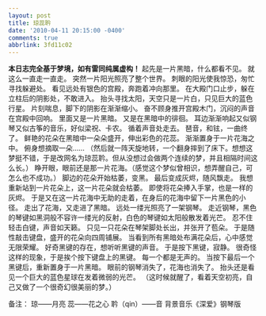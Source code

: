 ```yaml
---
layout: post
title: 琼蕊耹
date: '2010-04-11 20:15:00 -0400'
comments: true
abbrlink: 3fd11c02
---
```

**本日志完全基于梦境，如有雷同纯属虚构！**
起先是一片黑暗，什么都看不见。
就这么一直走一直走。
突然一片阳光照亮了整个世界。
刺眼的阳光使我惊恐，匆忙寻找躲避处。
看见远处有银色的宫殿，奔跑着冲向那里。
在大殿门口止步，躲在立柱后的阴影处，不敢进入。
抬头寻找太阳，天空只是一片白，只见巨大的蓝色行星。
片刻喘息，脚下的阴影在渐渐缩小。
奋不顾身推开宫殿木门，沉闷的声音在宫殿中回响。
里面又是一片黑暗。
又是在黑暗中的徘徊。
耳边渐渐响起又似钢琴又似古筝的音乐，好似梁祝、卡农。
循着声音处走去。
琶音，和铉，一曲终了。
鲜艳的花朵在黑暗中一朵朵盛开，伸出彩色的花蕊。
渐渐置身于一片花海之中。
俯身想摘取一朵……
（然后就一阵天旋地转，一个翻身摔到了床下。想想这梦挺不错，于是改网名为琼蕊耹。但从没想过会做两个连续的梦，并且相隔时间这么长。）
睁开眼，眼前还是那一片花海。（感觉这个梦似曾相识，想弄醒自己，可怎么也不成功。）
脚边的花朵开始枯萎，变黑。
最后变成灰烬，随风飘走。
我想重新站到一片花朵上，这一片花朵就会枯萎。
即使将花朵捧入手掌，也是一样的灰烬。
于是又在这一片花海中无助的走着，在身后的花海中留下一片黑色的小径。
走出了花海，又走进了黑暗。
远处一缕光照亮了一架钢琴。
走近钢琴，黑色的琴键如黑洞般不容许一缕光的反射，白色的琴键如太阳般散发着光芒。
忍不住轻击白键，声音如天籁。
只见一只花朵在琴架脚处长出，并张开了苞朵。
于是随性敲击键盘，盛开的花朵向四周铺展。
当看到所有黑暗处布满花朵后，心中感觉无限荣耀。
好奇黑键的存在，想听听黑键的声音。
于是按下黑键，寂静。
很奇怪这样的现象，于是挨个按下键盘上的黑键。
每一个都是无声的。
当按下最后一个黑键后，重新置身于一片黑暗。
眼前的钢琴消失了，花海也消失了。
抬头还是看见一个巨大的蓝色星球在发着微弱的光芒。
（这时候就醒了，看着天空初亮，自己又做了一个很奇幻很美丽的梦。）


备注：
琼——月亮
蕊——花之心
耹（qin）——音
背景音乐《深爱》钢琴版
